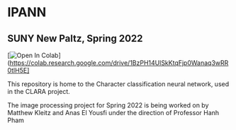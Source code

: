 # IPANN
## SUNY New Paltz, Spring 2022
[![Open In Colab](https://colab.research.google.com/assets/colab-badge.svg)](https://colab.research.google.com/drive/1BzPH14UlSkKtqFjp0Wanaq3wRR0tlH5E]

This repository is home to the Character classification neural network, used in the CLARA project.

The image processing project for Spring 2022 is being worked on by Matthew Kleitz and Anas El Yousfi under the direction of Professor Hanh Pham

